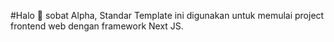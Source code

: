#Halo 👋 sobat Alpha, Standar Template ini digunakan untuk memulai project frontend web dengan framework Next JS.
